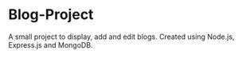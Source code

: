# Blog-Project
A small project to display, add and edit blogs. Created using Node.js, Express.js and MongoDB.
